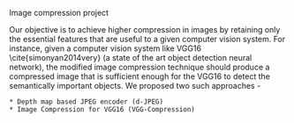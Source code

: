 Image compression project

Our objective is to achieve higher compression in images by retaining only the essential features that are useful to a given computer vision system. For instance, given a computer vision system like VGG16 \cite{simonyan2014very} (a state of the art object detection neural network), the modified image compression technique should produce a compressed image that is sufficient enough for the VGG16 to detect the semantically important objects. We proposed two such approaches -

    * Depth map based JPEG encoder (d-JPEG)
    * Image Compression for VGG16 (VGG-Compression)
